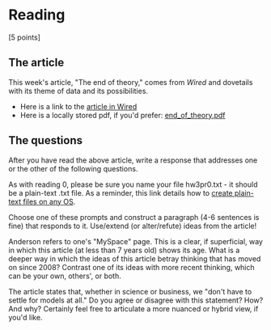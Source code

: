 # Reading

[5 points]

## The article

This week's article, "The end of theory," comes from *Wired* and dovetails with its theme of data and its possibilities.

- Here is a link to the [article in Wired](http://www.wired.com/science/discoveries/magazine/16-07/pb_theory)
- Here is a locally stored pdf, if you'd prefer: [end_of_theory.pdf](end_of_theory)

## The questions

After you have read the above article, write a response that addresses one or the other of the following questions.

As with reading 0, please be sure you name your file hw3pr0.txt - it should be a plain-text .txt file. As a reminder, this link details how to [create plain-text files on any OS](https://www.cs.hmc.edu/twiki/bin/view/CS5Spring2015/CreatingPlainTextFilesInAnyOS).

Choose one of these prompts and construct a paragraph (4-6 sentences is fine) that responds to it. Use/extend (or alter/refute) ideas from the article!

Anderson refers to one's "MySpace" page. This is a clear, if superficial, way in which this article (at less than 7 years old) shows its age. What is a deeper way in which the ideas of this article betray thinking that has moved on since 2008? Contrast one of its ideas with more recent thinking, which can be your own, others', or both. 

The article states that, whether in science or business, we "don't have to settle for models at all." Do you agree or disagree with this statement? How? And why? Certainly feel free to articulate a more nuanced or hybrid view, if you'd like.
